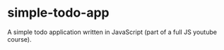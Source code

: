 # simple-todo-app
A simple todo application written in JavaScript (part of a full JS youtube course).
